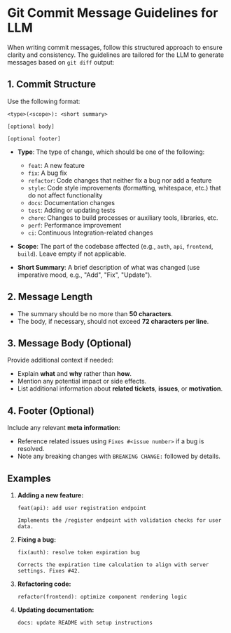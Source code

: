 
# Git Commit Message Guidelines for LLM

When writing commit messages, follow this structured approach to ensure clarity and consistency. The guidelines are tailored for the LLM to generate messages based on `git diff` output:

## 1. Commit Structure
Use the following format:
```
<type>(<scope>): <short summary>

[optional body]

[optional footer]
```

- **Type**: The type of change, which should be one of the following:
  - `feat`: A new feature
  - `fix`: A bug fix
  - `refactor`: Code changes that neither fix a bug nor add a feature
  - `style`: Code style improvements (formatting, whitespace, etc.) that do not affect functionality
  - `docs`: Documentation changes
  - `test`: Adding or updating tests
  - `chore`: Changes to build processes or auxiliary tools, libraries, etc.
  - `perf`: Performance improvement
  - `ci`: Continuous Integration-related changes

- **Scope**: The part of the codebase affected (e.g., `auth`, `api`, `frontend`, `build`). Leave empty if not applicable.

- **Short Summary**: A brief description of what was changed (use imperative mood, e.g., "Add", "Fix", "Update").

## 2. Message Length
- The summary should be no more than **50 characters**.
- The body, if necessary, should not exceed **72 characters per line**.

## 3. Message Body (Optional)
Provide additional context if needed:
- Explain **what** and **why** rather than **how**.
- Mention any potential impact or side effects.
- List additional information about **related tickets**, **issues**, or **motivation**.

## 4. Footer (Optional)
Include any relevant **meta information**:
- Reference related issues using `Fixes #<issue number>` if a bug is resolved.
- Note any breaking changes with `BREAKING CHANGE:` followed by details.

## Examples

1. **Adding a new feature:**
   ```
   feat(api): add user registration endpoint

   Implements the /register endpoint with validation checks for user data.
   ```

2. **Fixing a bug:**
   ```
   fix(auth): resolve token expiration bug

   Corrects the expiration time calculation to align with server settings. Fixes #42.
   ```

3. **Refactoring code:**
   ```
   refactor(frontend): optimize component rendering logic
   ```

4. **Updating documentation:**
   ```
   docs: update README with setup instructions
   ```
